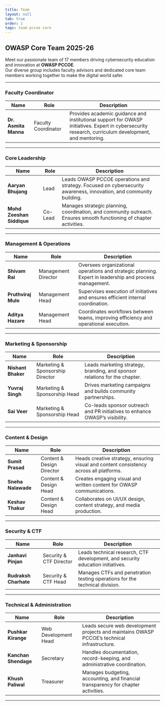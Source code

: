 ```yaml
---
title: Team
layout: null
tab: true
order: 1
tags: team pccoe core
---
```


## OWASP Core Team 2025-26

Meet our passionate team of 17 members driving cybersecurity education and innovation at **OWASP PCCOE**.  
Our diverse group includes faculty advisors and dedicated core team members working together to make the digital world safer.

---

### Faculty Coordinator

| Name | Role | Description |
|------|------|--------------|
| **Dr. Asmita Manna** | Faculty Coordinator | Provides academic guidance and institutional support for OWASP initiatives. Expert in cybersecurity research, curriculum development, and mentoring. |

---

### Core Leadership

| Name | Role | Description |
|------|------|--------------|
| **Aaryan Bhujang** | Lead | Leads OWASP PCCOE operations and strategy. Focused on cybersecurity awareness, innovation, and community building. |
| **Mohd Zeeshan Siddique** | Co-Lead | Manages strategic planning, coordination, and community outreach. Ensures smooth functioning of chapter activities. |

---

### Management & Operations

| Name | Role | Description |
|------|------|--------------|
| **Shivam Rai** | Management Director | Oversees organizational operations and strategic planning. Expert in leadership and process management. |
| **Pruthviraj Mule** | Management Head | Supervises execution of initiatives and ensures efficient internal coordination. |
| **Aditya Hazare** | Management Head | Coordinates workflows between teams, improving efficiency and operational execution. |

---

### Marketing & Sponsorship

| Name | Role | Description |
|------|------|--------------|
| **Nishant Bhaker** | Marketing & Sponsorship Director | Leads marketing strategy, branding, and sponsor relations for the chapter. |
| **Yuvraj Singh** | Marketing & Sponsorship Head | Drives marketing campaigns and builds community partnerships. |
| **Sai Veer** | Marketing & Sponsorship Head | Co-leads sponsor outreach and PR initiatives to enhance OWASP’s visibility. |

---

### Content & Design

| Name | Role | Description |
|------|------|--------------|
| **Sumit Prasad** | Content & Design Director | Heads creative strategy, ensuring visual and content consistency across all platforms. |
| **Sneha Nalawade** | Content & Design Head | Creates engaging visual and written content for OWASP communications. |
| **Keshav Thakur** | Content & Design Head | Collaborates on UI/UX design, content strategy, and media production. |

---

### Security & CTF

| Name | Role | Description |
|------|------|--------------|
| **Janhavi Pinjan** | Security & CTF Director | Leads technical research, CTF development, and security education initiatives. |
| **Rudraksh Charhate** | Security & CTF Head | Manages CTFs and penetration testing operations for the technical division. |

---

### Technical & Administration

| Name | Role | Description |
|------|------|--------------|
| **Pushkar Kirange** | Web Development Head | Leads secure web development projects and maintains OWASP PCCOE’s technical infrastructure. |
| **Kanchan Shendage** | Secretary | Handles documentation, record-keeping, and administrative coordination. |
| **Khush Paliwal** | Treasurer | Manages budgeting, accounting, and financial transparency for chapter activities. |

---
